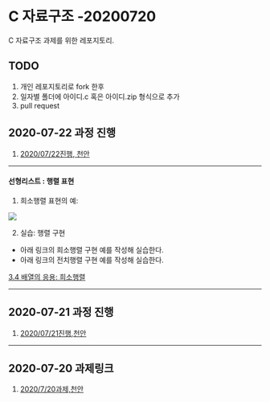 # C 자료구조 -20200720

C 자료구조 과제를 위한 레포지토리.

## TODO

1. 개인 레포지토리로 fork 한후
2. 일자별 폴더에 아이디.c 혹은 아이디.zip 형식으로 추가
3. pull request

## 2020-07-22 과정 진행

1. [2020/07/22진행, 천안](./20200722/README.md)

---

#### 선형리스트 : 행렬 표현

1. 희소행렬 표현의 예:

<img src='https://t1.daumcdn.net/cfile/tistory/2505913358A39F6E1C'>

2. 실습: 행렬 구현

- 아래 링크의 희소행렬 구현 예를 작성해 실습한다.
- 아래 링크의 전치행렬 구현 예를 작성해 실습한다.

[3.4 배열의 응용: 희소행렬](https://medium.com/@yeonghun4051/c%EC%96%B8%EC%96%B4%EB%A1%9C-%EC%89%BD%EA%B2%8C-%ED%92%80%EC%96%B4%EC%93%B4-%EC%9E%90%EB%A3%8C%EA%B5%AC%EC%A1%B0-3%EC%9E%A5-%EB%B0%B0%EC%97%B4-%EA%B5%AC%EC%A1%B0%EC%B2%B4-%ED%8F%AC%EC%9D%B8%ED%84%B0-8ac3f996521d)



---

## 2020-07-21 과정 진행

1. [2020/07/21진행,천안](./20200721/README.md)

---

## 2020-07-20 과제링크

1. [2020/7/20과제,천안](./20200720/README.md)
